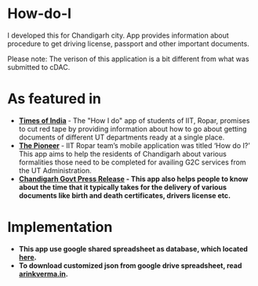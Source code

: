 How-do-I
========
I developed this for Chandigarh city. App provides information about procedure to get driving license, passport and other important documents. 

Please note: The verison of this application is a bit different from what was submitted to cDAC.

As featured in
========
* <b>[Times of India](http://articles.timesofindia.indiatimes.com/2013-04-10/chandigarh/38432782_1_app-online-forms-ropar) </b> - 
The "How I do" app of students of IIT, Ropar, promises to cut red tape by providing information about how to go about getting documents of different UT departments ready at a single place.
* <b>[The Pioneer](http://www.dailypioneer.com/state-editions/chandigarh/chitkara-university-iit-ropar-win-code-for-chandigarh.html) </b> - 
 IIT Ropar team’s mobile application was titled ‘How do I?’ This app aims to help the residents of Chandigarh about various formalities those need to be completed for availing G2C services from the UT Administration.
* <b>[Chandigarh Govt Press Release](http://admser.chd.nic.in/uploadfiles/press/pressnote/pr7787.pdf) - This app also helps people to know about the time that it typically takes for the delivery of various documents like birth and death certificates, drivers license etc.


Implementation
========
* This app use google shared spreadsheet as database, which located [here](goo.gl/lp4cP).
* To download customized json from google drive spreadsheet, read [arinkverma.in](http://www.arinkverma.in/2013/03/download-customized-structured-json.html).
